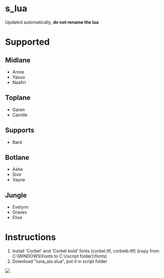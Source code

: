 # s_lua

Updated automatically, **do not rename the lua**

# Supported
## Midlane
- Annie
- Yasuo
- Naafiri
## Toplane
- Garen
- Camille
## Supports
- Bard
## Botlane
- Ashe
- Sivir
- Vayne
## Jungle
- Evelynn
- Graves
- Elise

# Instructions
1. Install 'Corbel' and 'Corbel bold' fonts (corbel.ttf, corbelb.ttf) (copy from C:\WINDOWS\Fonts to C:\\{script folder}\fonts)
2. Download "luna_aio.slua", put it in script folder

![](https://github.com/nyx41/s_lua/blob/main/guide.png)
